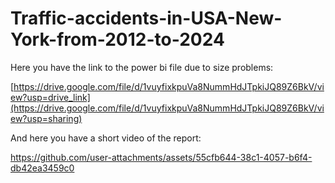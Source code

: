 # Traffic-accidents-in-USA-New-York-from-2012-to-2024

Here you have the link to the power bi file due to size problems:

[https://drive.google.com/file/d/1vuyfixkpuVa8NummHdJTpkiJQ89Z6BkV/view?usp=drive_link](https://drive.google.com/file/d/1vuyfixkpuVa8NummHdJTpkiJQ89Z6BkV/view?usp=sharing)

And here you have a short video of the report:



https://github.com/user-attachments/assets/55cfb644-38c1-4057-b6f4-db42ea3459c0

